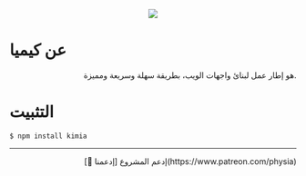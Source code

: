 
<p align="center">
  <a href="https://kimia.physia.dev/framework">
    <img src="https://kimia.physia.dev/images/arlogo.png">
  </a>
</p>

# عن كيميا

<p align="right">
هو إطار عمل لبنائ واجهات الويب، بطريقة سهلة وسريعة ومميزة.
</p>

# التثبيت

```
$ npm install kimia
```

_________
<p align="right">
إدعم المشروع [إدعمنا 💛](https://www.patreon.com/physia)
</p>

